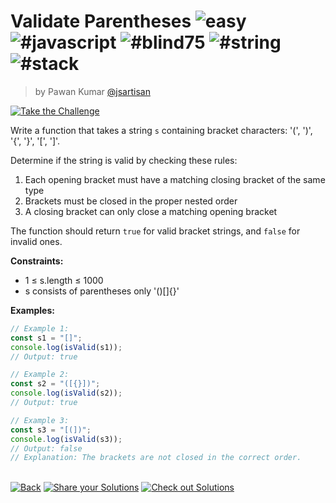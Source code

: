 <!--info-header-start--><h1>Validate Parentheses <img src="https://img.shields.io/badge/-easy-7aad0c" alt="easy"/> <img src="https://img.shields.io/badge/-%23javascript-999" alt="#javascript"/> <img src="https://img.shields.io/badge/-%23blind75-999" alt="#blind75"/> <img src="https://img.shields.io/badge/-%23string-999" alt="#string"/> <img src="https://img.shields.io/badge/-%23stack-999" alt="#stack"/></h1><blockquote><p>by Pawan Kumar <a href="https://github.com/jsartisan" target="_blank">@jsartisan</a></p></blockquote><p><a href="https://frontend-challenges.com/challenges/217-validate-parentheses" target="_blank"><img src="https://img.shields.io/badge/-Take%20the%20Challenge-0d99ff?logo=javascript&logoColor=white" alt="Take the Challenge"/></a> </p><!--info-header-end-->

Write a function that takes a string `s` containing bracket characters: '(', ')', '{', '}', '[', ']'.

Determine if the string is valid by checking these rules:

1. Each opening bracket must have a matching closing bracket of the same type
2. Brackets must be closed in the proper nested order
3. A closing bracket can only close a matching opening bracket

The function should return `true` for valid bracket strings, and `false` for invalid ones.

**Constraints:**

- 1 ≤ s.length ≤ 1000
- s consists of parentheses only '()[]{}'

**Examples:**

```typescript
// Example 1:
const s1 = "[]";
console.log(isValid(s1));
// Output: true

// Example 2:
const s2 = "([{}])";
console.log(isValid(s2));
// Output: true

// Example 3:
const s3 = "[(])";
console.log(isValid(s3));
// Output: false
// Explanation: The brackets are not closed in the correct order.
```

<!--info-footer-start--><br><a href="../../README.md" target="_blank"><img src="https://img.shields.io/badge/-Back-grey" alt="Back"/></a> <a href="https://github.com/jsartisan/frontend-challenges/issues/new?template=answer.md&labels=answer,217,undefined&title=217%20-%20Validate%20Parentheses%20-%20undefined&body=" target="_blank"><img src="https://img.shields.io/badge/-Share%20your%20Solutions-teal" alt="Share your Solutions"/></a> <a href="https://github.com/jsartisan/frontend-challenges/issues?q=label%3A217+label%3Aanswer+sort%3Areactions-%2B1-desc" target="_blank"><img src="https://img.shields.io/badge/-Check%20out%20Solutions-de5a77?logo=awesome-lists&logoColor=white" alt="Check out Solutions"/></a> <!--info-footer-end-->
